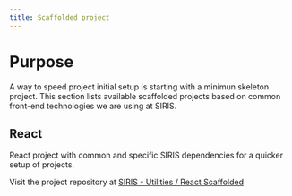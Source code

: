 ```yaml
---
title: Scaffolded project
---
```


# Purpose

A way to speed project initial setup is starting with a minimun skeleton project. This section lists available scaffolded projects based on common front-end technologies we are using at SIRIS.

## React

React project with common and specific SIRIS dependencies for a quicker setup of projects.

Visit the project repository at [SIRIS - Utilities / React Scaffolded](https://bitbucket.org/sirisacademic/react-scaffolded/src/master/)